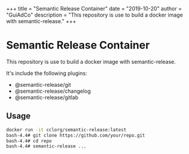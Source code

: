 +++
title = "Semantic Release Container"
date = "2019-10-20"
author = "GuiAdCo"
description = "This repository is use to build a docker image with semantic-release."
+++

# Semantic Release Container

This repository is use to build a docker image with semantic-release.

It's include the following plugins:

- @semantic-release/git
- @semantic-release/changelog
- @semantic-release/gitlab

## Usage

```sh
docker run -it cclorg/semantic-release:latest
bash-4.4# git clone https://github.com/your/repo.git
bash-4.4# cd repo
bash-4.4# semantic-release ...
```